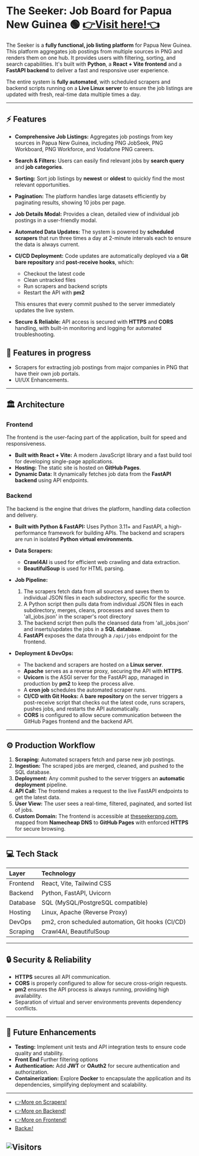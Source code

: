 # The Seeker: Job Board for Papua New Guinea 🟢 [👉Visit here!👈](https://theseekerpng.com)


The Seeker is a **fully functional, job listing platform** for Papua New Guinea. This platform aggregates job postings from multiple sources in PNG and renders them on one hub. It provides users with filtering, sorting, and search capabilities. It's built with **Python**, a **React + Vite frontend** and a **FastAPI backend** to deliver a fast and responsive user experience.

The entire system is **fully automated**, with scheduled scrapers and backend scripts running on a **Live Linux server** to ensure the job listings are updated with fresh, real-time data multiple times a day.

---

## ⚡ Features

* **Comprehensive Job Listings:** Aggregates job postings from key sources in Papua New Guinea, including PNG JobSeek, PNG Workboard, PNG Workforce, and Vodafone PNG careers.
* **Search & Filters:** Users can easily find relevant jobs by **search query** and **job categories**.
* **Sorting:** Sort job listings by **newest** or **oldest** to quickly find the most relevant opportunities.
* **Pagination:** The platform handles large datasets efficiently by paginating results, showing 10 jobs per page.
* **Job Details Modal:** Provides a clean, detailed view of individual job postings in a user-friendly modal.
* **Automated Data Updates:** The system is powered by **scheduled scrapers** that run three times a day at 2-minute intervals each to ensure the data is always current.
* **CI/CD Deployment:** Code updates are automatically deployed via a **Git bare repository** and **post-receive hooks**, which:

  * Checkout the latest code
  * Clean untracked files
  * Run scrapers and backend scripts
  * Restart the API with **pm2**
  
  This ensures that every commit pushed to the server immediately updates the live system.
* **Secure & Reliable:** API access is secured with **HTTPS** and **CORS** handling, with built-in monitoring and logging for automated troubleshooting.
  
## 📌 Features in progress 
* Scrapers for extracting job postings from major companies in PNG that have their own job portals.
* UI/UX Enhancements.

---

## 🏛️ Architecture

### **Frontend**

The frontend is the user-facing part of the application, built for speed and responsiveness.

* **Built with React + Vite:** A modern JavaScript library and a fast build tool for developing single-page applications.
* **Hosting:** The static site is hosted on **GitHub Pages**.
* **Dynamic Data:** It dynamically fetches job data from the **FastAPI backend** using API endpoints.

### **Backend**

The backend is the engine that drives the platform, handling data collection and delivery.

* **Built with Python & FastAPI:** Uses Python 3.11+ and FastAPI, a high-performance framework for building APIs. The backend and scrapers are run in isolated **Python virtual environments**.

* **Data Scrapers:**

  * **Crawl4AI** is used for efficient web crawling and data extraction.
  * **BeautifulSoup** is used for HTML parsing.

* **Job Pipeline:**

  1. The scrapers fetch data from all sources and saves them to individual JSON files in each subdirectory, specific for the source.
  2. A Python script then pulls data from individual JSON files in each subdirectory, merges, cleans, processes and saves them to 'all_jobs.json' in the scraper's root directory
  3. The backend script then pulls the cleansed data from 'all_jobs.json' and inserts/updates the jobs in a **SQL database**.
  4. **FastAPI** exposes the data through a `/api/jobs` endpoint for the frontend.

* **Deployment & DevOps:**

  * The backend and scrapers are hosted on a **Linux server**.
  * **Apache** serves as a reverse proxy, securing the API with **HTTPS**.
  * **Uvicorn** is the ASGI server for the FastAPI app, managed in production by **pm2** to keep the process alive.
  * A **cron job** schedules the automated scraper runs.
  * **CI/CD with Git Hooks:** A **bare repository** on the server triggers a post-receive script that checks out the latest code, runs scrapers, pushes jobs, and restarts the API automatically.
  * **CORS** is configured to allow secure communication between the GitHub Pages frontend and the backend API.

---

## ⚙️ Production Workflow

1. **Scraping:** Automated scrapers fetch and parse new job postings.
2. **Ingestion:** The scraped jobs are merged, cleaned, and pushed to the SQL database.
3. **Deployment:** Any commit pushed to the server triggers an **automatic deployment** pipeline.
4. **API Call:** The frontend makes a request to the live FastAPI endpoints to get the latest data.
5. **User View:** The user sees a real-time, filtered, paginated, and sorted list of jobs.
6. **Custom Domain:** The frontend is accessible at [theseekerpng.com](https://theseekerpng.com), mapped from **Namecheap DNS** to **GitHub Pages** with enforced **HTTPS** for secure browsing.

---

## 💻 Tech Stack

| Layer    | Technology                                        |
| :------- | :------------------------------------------------ |
| Frontend | React, Vite, Tailwind CSS                         |
| Backend  | Python, FastAPI, Uvicorn                          |
| Database | SQL (MySQL/PostgreSQL compatible)                 |
| Hosting  | Linux, Apache (Reverse Proxy)                     |
| DevOps   | pm2, cron scheduled automation, Git hooks (CI/CD) |
| Scraping | Crawl4AI, BeautifulSoup                           |

---

## 🔒 Security & Reliability

* **HTTPS** secures all API communication.
* **CORS** is properly configured to allow for secure cross-origin requests.
* **pm2** ensures the API process is always running, providing high availability.
* Separation of virtual and server environments prevents dependency conflicts.

---

## 🚧 Future Enhancements

* **Testing:** Implement unit tests and API integration tests to ensure code quality and stability.
* **Front End** Further filtering options
* **Authentication:** Add **JWT** or **OAuth2** for secure authentication and authorization.
* **Containerization:** Explore **Docker** to encapsulate the application and its dependencies, simplifying deployment and scalability.

---

* [👉More on Scrapers!](https://github.com/Ray743/The-Seeker/tree/master/seeker_scrapers#readme)
* [👉More on Backend!](https://github.com/Ray743/The-Seeker/tree/master/seeker_backend#readme)
* [👉More on Frontend!](https://github.com/Ray743/The-Seeker/blob/gh-pages/README.md)
* [Back🔙!](https://github.com/Ray743/The-Seeker/blob/master/Readme.md)
  
  
![Visitors](https://visitor-badge.laobi.icu/badge?page_id=Ray743.The-Seeker/)
---
